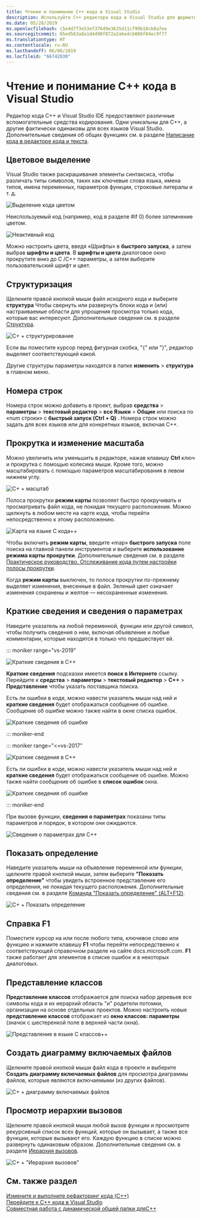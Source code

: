 ```yaml
---
title: Чтение и понимание C++ кода в Visual Studio
description: Используйте C++ редактора кода в Visual Studio для форматирования и понимание кода.
ms.date: 05/28/2019
ms.openlocfilehash: c5e4d7f3e53ef37649e3635d11cf99b10cb8a7ee
ms.sourcegitcommit: 65ed563a8a1d4d90f872a2a6edcb086f84ec9f77
ms.translationtype: HT
ms.contentlocale: ru-RU
ms.lasthandoff: 06/06/2019
ms.locfileid: "66742030"
---
```

# <a name="read-and-understand-c-code-in-visual-studio"></a>Чтение и понимание C++ кода в Visual Studio

Редактор кода C++ и Visual Studio IDE предоставляют различные вспомогательные средства кодирования. Одни уникальны для C++, а другие фактически одинаковы для всех языков Visual Studio. Дополнительные сведения об общих функциях см. в разделе [Написание кода в редакторе кода и текста](/visualstudio/ide/writing-code-in-the-code-and-text-editor).  

## <a name="colorization"></a>Цветовое выделение

Visual Studio также раскрашивания элементы синтаксиса, чтобы различать типы символов, таких как ключевые слова языка, имена типов, имена переменных, параметров функции, строковые литералы и т. д.

![Выделение кода цветом](../ide/media/code-outline-colorization.png " C++ цветовое выделение")

 Неиспользуемый код (например, код в разделе #if 0) более затемнение цветом.

 ![Неактивный код](../ide/media/inactive-code-cpp.png " C++ неактивного кода")

Можно настроить цвета, введя «Шрифты» в **быстрого запуска**, а затем выбрав **шрифты и цвета**. В **шрифты и цвета** диалоговое окно прокрутите вниз до C /C++ параметры, а затем выберите пользовательский шрифт и цвет.

## <a name="outlining"></a>Структуризация

Щелкните правой кнопкой мыши файл исходного кода и выберите **структура** Чтобы свернуть или развернуть блоки кода и (или) настраиваемые области для упрощения просмотра только кода, которые вас интересуют. Дополнительные сведения см. в разделе [Структура](/visualstudio/ide/outlining).

![C&#43; &#43; структурирование](../ide/media/vs2015_cpp_outlining.png "структурирование")

Если вы поместите курсор перед фигурная скобка, "{" или "}", редактор выделяет соответствующий какой.

Другие структуры параметры находятся в папке **изменить** > **структура** в главном меню.

## <a name="line-numbers"></a>Номера строк

Номера строк можно добавить в проект, выбрав **средства** > **параметры** > **текстовый редактор** > **все Языки** > **Общие** или поиска по «num строки» с **быстрый запуск (Ctrl + Q)** . Номера строк можно задать для всех языков или для конкретных языков, включая C++.

## <a name="scroll-and-zoom"></a>Прокрутка и изменение масштаба

Можно увеличить или уменьшить в редакторе, нажав клавишу **Ctrl** ключ и прокрутка с помощью колесика мыши. Кроме того, можно масштабировать с помощью параметров масштабирования в левом нижнем углу.

![C&#43; &#43; масштаб](../ide/media/zoom-control.png "элемент управления масштабом")

Полоса прокрутки **режим карты** позволяет быстро прокручивать и просматривать файл кода, не покидая текущего расположения. Можно щелкнуть в любом месте на карте кода, чтобы перейти непосредственно к этому расположению.

![Карта на языке C кода&#43;&#43;](../ide/media/vs2015-cpp-code-map.png "карта кода")

Чтобы включить **режим карты**, введите «map» **быстрого запуска** поле поиска на главной панели инструментов и выберите **использование режима карты прокрутки**. Дополнительные сведения см. в разделе [Практическое руководство. Отслеживание кода путем настройки полосы прокрутки](/visualstudio/ide/how-to-track-your-code-by-customizing-the-scrollbar).

Когда **режим карты** выключен, то полоса прокрутки по-прежнему выделяет изменения, внесенные в файл. Зеленый цвет означает изменения сохранены и желтое — несохраненные изменения.

## <a name="quick-info-and-parameter-info"></a>Краткие сведения и сведения о параметрах

Наведите указатель на любой переменной, функции или другой символ, чтобы получить сведения о нем, включая объявление и любые комментарии, которые находятся в только что предшествует ей.

::: moniker range="vs-2019"

![Краткие сведения в C&#43;&#43;](../ide/media/quick-info-vs2019.png "краткие сведения")

**Краткие сведения** подсказки имеется **поиск в Интернете** ссылку. Перейдите к **средства** > **параметры** > **текстовый редактор**  >  **C++**  >  **Представление** чтобы указать поставщика поиска. 

Есть ли ошибки в коде, можно навести указатель мыши над ней и **краткие сведения** будет отображаться сообщение об ошибке. Сообщение об ошибке можно также найти в окне списка ошибок.

![Краткие сведения об ошибке](../ide/media/quickinfo-on-error.png "краткие сведения об ошибке")

::: moniker-end

::: moniker range="<=vs-2017"

![Краткие сведения в C&#43;&#43;](../ide/media/quick-info.png "краткие сведения")

Есть ли ошибки в коде, можно навести указатель мыши над ней и **краткие сведения** будет отображаться сообщение об ошибке. Можно также найти сообщение об ошибке в **список ошибок** окна.

![Краткие сведения об ошибке](../ide/media/quickinfo-on-error.png "краткие сведения об ошибке")

::: moniker-end

При вызове функции, **сведения о параметрах** показаны типы параметров и порядок, в котором они ожидаются.

![Сведения о параметрах для C&#43;&#43;](../ide/media/parameter-info.png "сведения о параметрах")

## <a name="peek-definition"></a>Показать определение

Наведите указатель мыши на объявление переменной или функции, щелкните правой кнопкой мыши, затем выберите **"Показать определение"** чтобы увидеть встроенное представление его определения, не покидая текущего расположения. Дополнительные сведения см. в разделе [Команда "Показать определение" (ALT+F12)](/visualstudio/ide/how-to-view-and-edit-code-by-using-peek-definition-alt-plus-f12).

![C&#43; &#43; Показать определение](../ide/media/vs2015_cpp_peek_definition.png "vs2015_cpp_peek_definition")

##  <a name="f1-help"></a>Справка F1

Поместите курсор на или после любого типа, ключевое слово или функцию и нажмите клавишу **F1** чтобы перейти непосредственно к соответствующей справочном разделе на сайте docs.microsoft.com. **F1** также работает для элементов в списке ошибок и в некоторых диалоговых.

## <a name="class-view"></a>Представление классов

**Представление классов** отображается для поиска набор деревьев все символы кода и их иерархий область "и" родители потомки, организации на основе отдельных проектов. Можно настроить новые **представление классов** отображает из **окно классов: параметры** (значок с шестеренкой поле в верхней части окна).

![Представление в языке C классов&#43;&#43;](../ide/media/class-view.png "представление классов")

## <a name="generate-graph-of-include-files"></a>Создать диаграмму включаемых файлов

Щелкните правой кнопкой мыши файл кода в проекте и выберите **Создать диаграмму включаемых файлов** для просмотра диаграммы файлов, которые являются включаемыми (из других файлов).

![C&#43; &#43; диаграмму включаемых файлов](../ide/media/vs2015_cpp_include_graph.png "vs2015_cpp_include_graph")

## <a name="view-call-hierarchy"></a>Просмотр иерархии вызовов

Щелкните правой кнопкой мыши любой вызов функции и просмотрите рекурсивный список всех функций, которые он вызывает, а также все функции, которые вызывают его. Каждую функцию в списке можно развернуть одинаковым образом. Дополнительные сведения см. в разделе [Иерархия вызовов](/visualstudio/ide/reference/call-hierarchy).

![C&#43; &#43; "Иерархия вызовов"](../ide/media/vs2015_cpp_call_hierarchy.png "vs2015_cpp_call_hierarchy")

## <a name="see-also"></a>См. также раздел

[Измените и выполните рефакторинг кода (C++)](writing-and-refactoring-code-cpp.md)</br>
[Перейдите к C++ кода в Visual Studio](navigate-code-cpp.md)</br>
[Совместная работа с динамической общей папки дляC++](live-share-cpp.md)
